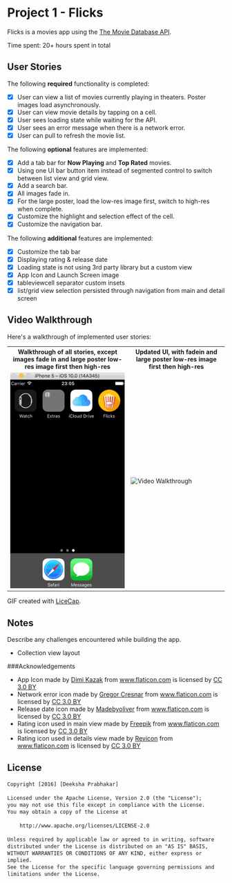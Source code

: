 # Project 1 - Flicks

Flicks is a movies app using the [The Movie Database API](http://docs.themoviedb.apiary.io/#).

Time spent: 20+ hours spent in total

## User Stories

The following **required** functionality is completed:

- [x] User can view a list of movies currently playing in theaters. Poster images load asynchronously.
- [x] User can view movie details by tapping on a cell.
- [x] User sees loading state while waiting for the API.
- [x] User sees an error message when there is a network error.
- [x] User can pull to refresh the movie list.

The following **optional** features are implemented:

- [x] Add a tab bar for **Now Playing** and **Top Rated** movies.
- [x] Using one UI bar button item instead of segmented control to switch between list view and grid view. 
- [x] Add a search bar.
- [x] All images fade in.
- [x] For the large poster, load the low-res image first, switch to high-res when complete.
- [x] Customize the highlight and selection effect of the cell.
- [x] Customize the navigation bar.

The following **additional** features are implemented:

- [x] Customize the tab bar
- [x] Displaying rating & release date 
- [x] Loading state is not using 3rd party library but a custom view
- [x] App Icon and Launch Screen image
- [x] tableviewcell separator custom insets
- [x] list/grid view selection persisted through navigation from main and detail screen

## Video Walkthrough

Here's a walkthrough of implemented user stories:

<table>
<tr><th>Walkthrough of all stories, except images fade in and large poster low-res image first then high-res</th><th>Updated UI, with fadein and large poster low-res image first then high-res </th></tr>
<tr><td>
<img src='https://github.com/DeekshaPrabhakar/Flicks/blob/master/flicksWalkthrough1.gif' title='Video Walkthrough' width='' alt='Video Walkthrough' />
</td>
<td><img src='https://github.com/DeekshaPrabhakar/Flicks/blob/master/flicksWalkthrough.gif' title='Video Walkthrough' width='' alt='Video Walkthrough' />
</td>
</tr>
</table>

GIF created with [LiceCap](http://www.cockos.com/licecap/).

## Notes

Describe any challenges encountered while building the app.
- Collection view layout

###Acknowledgements
- <div>App Icon made by <a href="http://www.flaticon.com/authors/dimi-kazak" title="Dimi Kazak">Dimi Kazak</a> from <a href="http://www.flaticon.com" title="Flaticon">www.flaticon.com</a> is licensed by <a href="http://creativecommons.org/licenses/by/3.0/" title="Creative Commons BY 3.0" target="_blank">CC 3.0 BY</a></div>
- <div>Network error icon made by <a href="http://www.flaticon.com/authors/gregor-cresnar" title="Gregor Cresnar">Gregor Cresnar</a> from <a href="http://www.flaticon.com" title="Flaticon">www.flaticon.com</a> is licensed by <a href="http://creativecommons.org/licenses/by/3.0/" title="Creative Commons BY 3.0" target="_blank">CC 3.0 BY</a></div>
- <div>Release date icon made by <a href="http://www.flaticon.com/authors/madebyoliver" title="Madebyoliver">Madebyoliver</a> from <a href="http://www.flaticon.com" title="Flaticon">www.flaticon.com</a> is licensed by <a href="http://creativecommons.org/licenses/by/3.0/" title="Creative Commons BY 3.0" target="_blank">CC 3.0 BY</a></div>
- <div>Rating icon used in main view made by <a href="http://www.freepik.com" title="Freepik">Freepik</a> from <a href="http://www.flaticon.com" title="Flaticon">www.flaticon.com</a> is licensed by <a href="http://creativecommons.org/licenses/by/3.0/" title="Creative Commons BY 3.0" target="_blank">CC 3.0 BY</a></div>
- <div>Rating icon used in details view made by <a href="http://www.flaticon.com/authors/revicon" title="Revicon">Revicon</a> from <a href="http://www.flaticon.com" title="Flaticon">www.flaticon.com</a> is licensed by <a href="http://creativecommons.org/licenses/by/3.0/" title="Creative Commons BY 3.0" target="_blank">CC 3.0 BY</a></div>


## License

    Copyright [2016] [Deeksha Prabhakar]

    Licensed under the Apache License, Version 2.0 (the "License");
    you may not use this file except in compliance with the License.
    You may obtain a copy of the License at

        http://www.apache.org/licenses/LICENSE-2.0

    Unless required by applicable law or agreed to in writing, software
    distributed under the License is distributed on an "AS IS" BASIS,
    WITHOUT WARRANTIES OR CONDITIONS OF ANY KIND, either express or implied.
    See the License for the specific language governing permissions and
    limitations under the License.
